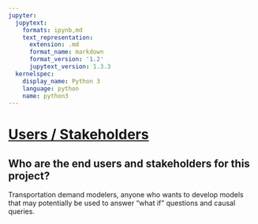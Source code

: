 ```yaml
---
jupyter:
  jupytext:
    formats: ipynb,md
    text_representation:
      extension: .md
      format_name: markdown
      format_version: '1.2'
      jupytext_version: 1.3.3
  kernelspec:
    display_name: Python 3
    language: python
    name: python3
---
```


# <ins>Users / Stakeholders</ins>


## Who are the end users and stakeholders for this project? 


Transportation demand modelers, anyone who wants to develop models that may potentially be used to answer “what if” questions and causal queries.
